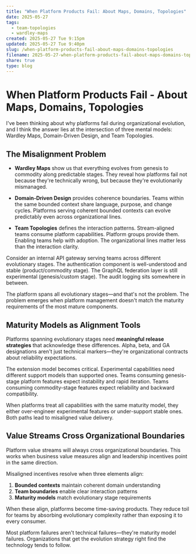 ```yaml
---
title: "When Platform Products Fail: About Maps, Domains, Topologies"
date: 2025-05-27
tags:
  - team-topologies
  - wardley-maps
created: 2025-05-27 Tue 9:15pm
updated: 2025-05-27 Tue 9:40pm
slug: /when-platform-products-fail-about-maps-domains-topologies
filename: 2025-05-27-when-platform-products-fail-about-maps-domains-topologies
share: true
type: blog
---
```

# When Platform Products Fail - About Maps, Domains, Topologies

I've been thinking about why platforms fail during organizational evolution, and I think the answer lies at the intersection of three mental models: Wardley Maps, Domain-Driven Design, and Team Topologies.

## The Misalignment Problem

- **Wardley Maps** show us that everything evolves from genesis to commodity along predictable stages. They reveal how platforms fail not because they're technically wrong, but because they're evolutionarily mismanaged. 

- **Domain-Driven Design** provides coherence boundaries. Teams within the same bounded context share language, purpose, and change cycles. Platforms serving coherent bounded contexts can evolve predictably even across organizational lines.

- **Team Topologies** defines the interaction patterns. Stream-aligned teams consume platform capabilities. Platform groups provide them. Enabling teams help with adoption. The organizational lines matter less than the interaction clarity.

Consider an internal API gateway serving teams across different evolutionary stages. The authentication component is well-understood and stable (product/commodity stage). The GraphQL federation layer is still experimental (genesis/custom stage). The audit logging sits somewhere in between.

The platform spans all evolutionary stages—and that's not the problem. The problem emerges when platform management doesn't match the maturity requirements of the most mature components.

## Maturity Models as Alignment Tools

Platforms spanning evolutionary stages need **meaningful release strategies** that acknowledge these differences. Alpha, beta, and GA designations aren't just technical markers—they're organizational contracts about reliability expectations.

The extension model becomes critical. Experimental capabilities need different support models than supported ones. Teams consuming genesis-stage platform features expect instability and rapid iteration. Teams consuming commodity-stage features expect reliability and backward compatibility.

When platforms treat all capabilities with the same maturity model, they either over-engineer experimental features or under-support stable ones. Both paths lead to misaligned value delivery.

## Value Streams Cross Organizational Boundaries

Platform value streams will always cross organizational boundaries. This works when business value measures align and leadership incentives point in the same direction.

Misaligned incentives resolve when three elements align:

1. **Bounded contexts** maintain coherent domain understanding
2. **Team boundaries** enable clear interaction patterns  
3. **Maturity models** match evolutionary stage requirements

When these align, platforms become time-saving products. They reduce toil for teams by absorbing evolutionary complexity rather than exposing it to every consumer.

Most platform failures aren't technical failures—they're maturity model failures. Organizations that get the evolution strategy right find the technology tends to follow.